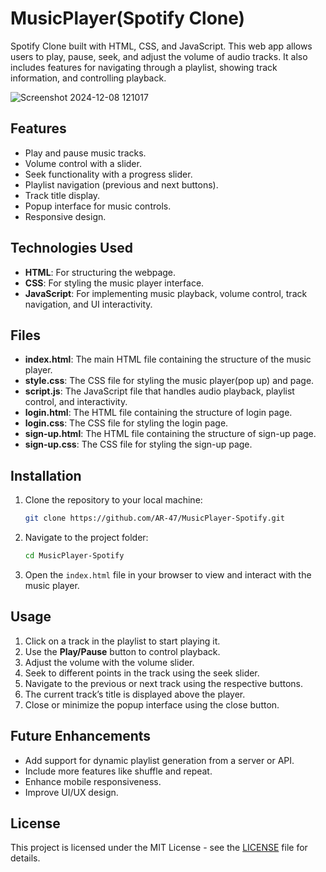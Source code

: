 # MusicPlayer(Spotify Clone)

Spotify Clone built with HTML, CSS, and JavaScript. This web app allows users to play, pause, seek, and adjust the volume of audio tracks. It also includes features for navigating through a playlist, showing track information, and controlling playback.

![Screenshot 2024-12-08 121017](https://github.com/user-attachments/assets/0c7170cf-6642-491a-adf5-8316f7bdd903)



## Features
- Play and pause music tracks.
- Volume control with a slider.
- Seek functionality with a progress slider.
- Playlist navigation (previous and next buttons).
- Track title display.
- Popup interface for music controls.
- Responsive design.

## Technologies Used
- **HTML**: For structuring the webpage.
- **CSS**: For styling the music player interface.
- **JavaScript**: For implementing music playback, volume control, track navigation, and UI interactivity.

## Files
- **index.html**: The main HTML file containing the structure of the music player.
- **style.css**: The CSS file for styling the music player(pop up) and page.
- **script.js**: The JavaScript file that handles audio playback, playlist control, and interactivity.
- **login.html**: The HTML file containing the structure of login page.
- **login.css**: The CSS file for styling the login page.
- **sign-up.html**: The HTML file containing the structure of sign-up page.
- **sign-up.css**: The CSS file for styling the sign-up page.
    

## Installation

1. Clone the repository to your local machine:
    ```bash
    git clone https://github.com/AR-47/MusicPlayer-Spotify.git
    ```
   
2. Navigate to the project folder:
    ```bash
    cd MusicPlayer-Spotify
    ```

3. Open the `index.html` file in your browser to view and interact with the music player.

## Usage
1. Click on a track in the playlist to start playing it.
2. Use the **Play/Pause** button to control playback.
3. Adjust the volume with the volume slider.
4. Seek to different points in the track using the seek slider.
5. Navigate to the previous or next track using the respective buttons.
6. The current track’s title is displayed above the player.
7. Close or minimize the popup interface using the close button.

## Future Enhancements
- Add support for dynamic playlist generation from a server or API.
- Include more features like shuffle and repeat.
- Enhance mobile responsiveness.
- Improve UI/UX design.

## License
This project is licensed under the MIT License - see the [LICENSE](LICENSE) file for details.

